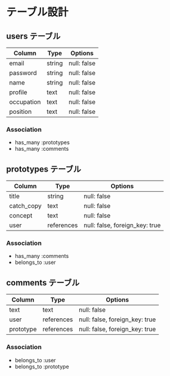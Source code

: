 # テーブル設計

##  users テーブル

| Column     | Type   | Options     | 
| ---------- | ------ | ----------- | 
| email      | string | null: false | 
| password   | string | null: false | 
| name       | string | null: false | 
| profile    | text   | null: false | 
| occupation | text   | null: false | 
| position   | text   | null: false |

### Association

- has_many :prototypes
- has_many :comments

## prototypes テーブル

| Column     | Type       | Options                        | 
| ---------- | ---------- | ------------------------------ | 
| title      | string     | null: false                    | 
| catch_copy | text       | null: false                    | 
| concept    | text       | null: false                    | 
| user       | references | null: false, foreign_key: true | 

### Association

- has_many :comments
- belongs_to :user

## comments テーブル

| Column    | Type       | Options                        | 
| --------- | ---------- | ------------------------------ | 
| text      | text       | null: false                    | 
| user      | references | null: false, foreign_key: true | 
| prototype | references | null: false, foreign_key: true | 

### Association

- belongs_to :user
- belongs_to :prototype
